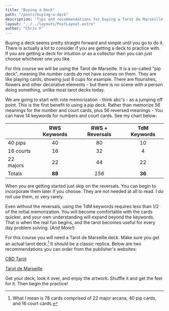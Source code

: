 ```yaml
---
title: "Buying a Deck"
path: "/posts/buying-a-deck"
description: 'Tips and recommendations for buying a Tarot de Marseille deck.'
layout: "../../layouts/PostLayout.astro"
author: "Chris F"
---
```



Buying a deck seems pretty straight forward and simple until you go to do it. There is actually a lot to consider if you are getting a deck to practice with. If you are getting a deck for intuition or as a collector then you can just choose whichever one you like.

For this course we will be using the Tarot de Marseille. It is a so-called "pip deck", meaning the number cards do not have scenes on them. They are like playing cards, showing just 8 cups for example. There are flourishes, flowers and other decorative elements - but there is no scene with a person doing something, unlike most tarot decks today.

We are going to start with rote memorization - think abc's - as a jumping off point. This is the first benefit to using a pip deck. Rather than memorize 56 meanings for the number and court cards, plus 56 reversed meanings - You can have 14 keywords for numbers and court cards. See my chart below:


|           | RWS Keywords | RWS + Reversals | TdM Keywords |
| --------- | :----------: | :-------------: | :----------: |
| 40 pips   | 40           | 80              | 10           |
| 16 courts | 16           | 32              | 4            |
| 22 majors | 22           | 44              | 22           |
| Totals    | **88**       | *156*             | **36**       |

When you are getting started just skip on the reversals. You can begin to incorporate them later if you choose. They are not needed at all to read. I do not use them, or very rarely.

Even without the reversals, using the TdM keywords requires less than 1/2 of the initial memorization. You will become comfortable with the cards quicker, and your own understanding will expand beyond the keywords. That is when the real fun begins, and the tarot becomes useful for every day problem solving. (_And More!_)

For this course you will need a Tarot de Marseille deck. Make sure you get an actual tarot deck.[^1] It should be a classic replica. Below are two recommendations you can order from the publisher's websites:


<a href="https://www.usgamesinc.com/cbd-tarot-de-marseille.html" target="_blank">CBD Tarot</a>

<a href="https://www.llewellyn.com/product.php?ean=9780738773063" target="_blank">Tarot de Marseille</a>



Get your deck, look it over, and enjoy the artwork. Shuffle it and get the feel for it. Then begin the practice!


[^1]:  What I mean is 78 cards comprised of 22 major arcana, 40 pip cards, and 16 court cards.

<!-- A note[^1] -->

<!-- [^1]: Big note. -->